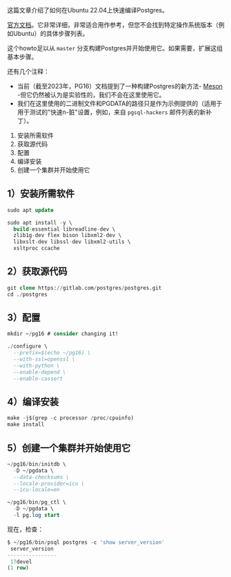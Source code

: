 这篇文章介绍了如何在Ubuntu 22.04上快速编译Postgres。

[官方文档](https://www.postgresql.org/docs/current/installation.html)。它非常详细，非常适合用作参考，但您不会找到特定操作系统版本（例如Ubuntu）的具体步骤列表。

这个howto足以从 `master` 分支构建Postgres并开始使用它。如果需要，扩展这组基本步骤。

还有几个注释：

- 当前（截至2023年，PG16）文档提到了一种构建Postgres的新方法- [Meson](https://mesonbuild.com/) -但它仍然被认为是实验性的，我们不会在这里使用它。
- 我们在这里使用的二进制文件和PGDATA的路径只是作为示例提供的（适用于用于测试的"快速n-脏"设置，例如，来自 `pgsql-hackers` 邮件列表的新补丁）。

1. 安装所需软件
2. 获取源代码
3. 配置
4. 编译安装
5. 创建一个集群并开始使用它

## 1）安装所需软件

```sql
sudo apt update

sudo apt install -y \
  build-essential libreadline-dev \
  zlib1g-dev flex bison libxml2-dev \
  libxslt-dev libssl-dev libxml2-utils \
  xsltproc ccache

```

## 2）获取源代码

```sql
git clone https://gitlab.com/postgres/postgres.git
cd ./postgres

```

## 3）配置

```sql
mkdir ~/pg16 # consider changing it!

./configure \
  --prefix=$(echo ~/pg16) \
  --with-ssl=openssl \
  --with-python \
  --enable-depend \
  --enable-cassert

```

## 4）编译安装

```sql
make -j$(grep -c processor /proc/cpuinfo)
make install

```

## 5）创建一个集群并开始使用它

```sql
~/pg16/bin/initdb \
  -D ~/pgdata \
  --data-checksums \
  --locale-provider=icu \
  --icu-locale=en

~/pg16/bin/pg_ctl \
  -D ~/pgdata \
  -l pg.log start

```

现在，检查：

```sql
$ ~/pg16/bin/psql postgres -c 'show server_version'
 server_version
----------------
 17devel
(1 row)

```

